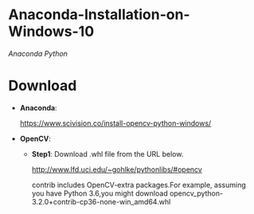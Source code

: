# Anaconda-Installation-on-Windows-10
 *Anaconda Python*

# Download
- __Anaconda__:

    https://www.scivision.co/install-opencv-python-windows/
    
- __OpenCV__:

    - __Step1__: Download .whl file from the URL below.
    
         http://www.lfd.uci.edu/~gohlke/pythonlibs/#opencv

        contrib includes OpenCV-extra packages.For example, assuming you have Python 3.6,you might download opencv_python-3.2.0+contrib-cp36-none-win_amd64.whl
